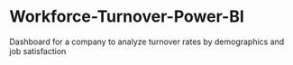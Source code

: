 # Workforce-Turnover-Power-BI
Dashboard for a company to analyze turnover rates by demographics and job satisfaction
